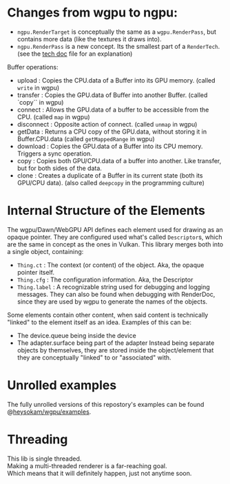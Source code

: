 # Changes from wgpu to ngpu:
- `ngpu.RenderTarget` is conceptually the same as a `wgpu.RenderPass`, but contains more data (like the textures it draws into).
- `ngpu.RenderPass` is a new concept. Its the smallest part of a `RenderTech`. (see the [tech doc](./tech.md) file for an explanation)

Buffer operations:
- upload     : Copies the CPU.data of a Buffer into its GPU memory.            (called `write` in wgpu)
- transfer   : Copies the GPU.data of Buffer into another Buffer.              (called `copy`` in wgpu)
- connect    : Allows the GPU.data of a buffer to be accessible from the CPU.  (called `map` in wgpu)
- disconnect : Opposite action of connect.                                     (called `unmap` in wgpu)
- getData    : Returns a CPU copy of the GPU.data, without storing it in Buffer.CPU.data  (called `getMappedRange` in wgpu)
- download   : Copies the GPU.data of a Buffer into its CPU memory. Triggers a sync operation.
- copy       : Copies both GPU/CPU.data of a buffer into another. Like transfer, but for both sides of the data.
- clone      : Creates a duplicate of a Buffer in its current state (both its GPU/CPU data).  (also called `deepcopy` in the programming culture)


# Internal Structure of the Elements
The wgpu/Dawn/WebGPU API defines each element used for drawing as an opaque pointer.
They are configured used what's called `Descriptor`s, which are the same in concept as the ones in Vulkan.
This library merges both into a single object, containing:
- `Thing.ct`    : The context (or content) of the object. Aka, the opaque pointer itself.
- `Thing.cfg`   : The configuration information. Aka, the Descriptor
- `Thing.label` : A recognizable string used for debugging and logging messages. They can also be found when debugging with RenderDoc, since they are used by wgpu to generate the names of the objects.

Some elements contain other content, when said content is technically "linked" to the element itself as an idea.
Examples of this can be:
- The device.queue being inside the device
- The adapter.surface being part of the adapter
Instead being separate objects by themselves, they are stored inside the object/element that they are conceptually "linked" to or "associated" with.

# Unrolled examples
The fully unrolled versions of this repostory's examples can be found @[heysokam/wgpu/examples](https://github.com/heysokam/wgpu/examples).


# Threading
This lib is single threaded.  
Making a multi-threaded renderer is a far-reaching goal.  
Which means that it will definitely happen, just not anytime soon.  

